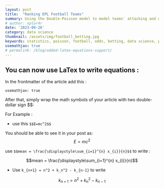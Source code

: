 ```yaml
---
layout: post
title:  "Ranking EPL Football Teams"
summary: Using the Double-Poisson model to model teams' attacking and defensive strengths.
# author: xplor4r
date: '2023-09-26'
category: data science
thumbnail: /assets/img/football_betting.jpg
keywords: statistics, poisson, football, odds, betting, data science, python
usemathjax: true
# permalink: /blog/added-latex-equations-support/
---
```


## You can now use LaTex to write equations :

In the frontmatter of the article add this :

`usemathjax: true`

After that, simply wrap the math symbols of your article with two double-dollar sign $$:

For Example :

- use this `$$E=mc^2$$`

You should be able to see it in your post as: $$E=mc^2$$

 use `$$mean = \frac{\displaystyle\sum_{i=1}^{n} x_{i}}{n}$$` to write :

$$mean = \frac{\displaystyle\sum_{i=1}^{n} x_{i}}{n}$$

- Use `k_{n+1} = n^2 + k_n^2 - k_{n-1}` to write

$$k_{n+1} = n^2 + k_n^2 - k_{n-1}$$